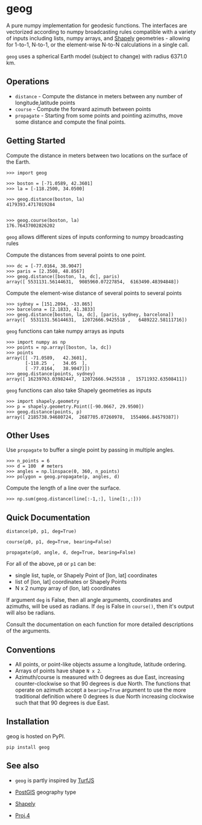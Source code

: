 geog
====

A pure numpy implementation for geodesic functions. The interfaces are
vectorized according to numpy broadcasting rules compatible with a variety of
inputs including lists, numpy arrays, and
[Shapely](http://toblerity.org/shapely/) geometries - allowing for 1-to-1,
N-to-1, or the element-wise N-to-N calculations in a single call.

`geog` uses a spherical Earth model (subject to change) with radius 6371.0 km.


Operations
---------
* `distance` - Compute the distance in meters between any number of longitude,latitude points
* `course` - Compute the forward azimuth between points
* `propagate` - Starting from some points and pointing azimuths, move some
distance and compute the final points.


Getting Started
---------------

Compute the distance in meters between two locations on the surface of the
Earth.
```
>>> import geog

>>> boston = [-71.0589, 42.3601]
>>> la = [-118.2500, 34.0500]

>>> geog.distance(boston, la)
4179393.4717019284


>>> geog.course(boston, la)
176.76437002826202

```

`geog` allows different sizes of inputs conforming to numpy broadcasting
rules

Compute the distances from several points to one point.
```
>>> dc = [-77.0164, 38.9047]
>>> paris = [2.3508, 48.8567]
>>> geog.distance([boston, la, dc], paris)
array([ 5531131.56144631,  9085960.07227854,  6163490.48394848])

```

Compute the element-wise distance of several points to several points
```
>>> sydney = [151.2094, -33.865]
>>> barcelona = [2.1833, 41.3833]
>>> geog.distance[boston, la, dc], [paris, sydney, barcelona])
array([  5531131.56144631,  12072666.9425518 ,   6489222.58111716])

```

`geog` functions can take numpy arrays as inputs
```
>>> import numpy as np
>>> points = np.array([boston, la, dc])
>>> points
array([[ -71.0589,   42.3601],
       [-118.25  ,   34.05  ],
       [ -77.0164,   38.9047]])
>>> geog.distance(points, sydney)
array([ 16239763.03982447,  12072666.9425518 ,  15711932.63508411])
```


`geog` functions can also take Shapely geometries as inputs
```
>>> import shapely.geometry
>>> p = shapely.geometry.Point([-90.0667, 29.9500])
>>> geog.distance(points, p)
array([ 2185738.94680724,  2687705.07260978,  1554066.84579387])

```


Other Uses
----------------
Use `propagate` to buffer a single point by passing in multiple angles.

```
>>> n_points = 6
>>> d = 100  # meters
>>> angles = np.linspace(0, 360, n_points)
>>> polygon = geog.propagate(p, angles, d)

```

Compute the length of a line over the surface.
```
>>> np.sum(geog.distance(line[:-1,:], line[1:,:]))
```


Quick Documentation
-------------
`distance(p0, p1, deg=True)`

`course(p0, p1, deg=True, bearing=False)`

`propagate(p0, angle, d, deg=True, bearing=False)`

For all of the above, `p0` or `p1` can be:
- single list, tuple, or Shapely Point of [lon, lat] coordinates
- list of [lon, lat] coordinates or Shapely Points
- N x 2 numpy array of (lon, lat) coordinates

If argument `deg` is False, then all angle arguments, coordinates and
azimuths, will be used as radians. If `deg` is False in `course()`, then it's
output will also be radians.

Consult the documentation on each function for more detailed descriptions of
the arguments.


Conventions
-----------
* All points, or point-like objects assume a longitude, latitude ordering.
* Arrays of points have shape `N x 2`.
* Azimuth/course is measured with 0 degrees as due East, increasing
  counter-clockwise so that 90 degrees is due North. The functions that
operate on azimuth accept a `bearing=True` argument to use the more
traditional definition where 0 degrees is due North increasing clockwise such
that that 90 degrees is due East.


Installation
-----------
geog is hosted on PyPI.

```
pip install geog
```


See also
--------
* `geog` is partly inspired by [TurfJS](https://www.turfjs.org)

* [PostGIS](http://postgis.net/docs/manual-1.5/ch04.html#Geography_Basics) geography type
* [Shapely](https://github.com/toblerity/shapely)
* [Proj.4](https://trac.osgeo.org/proj/)
